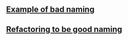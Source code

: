 ## [Example of bad naming](087_naming_things_headcount_bad.rb)
## [Refactoring to be good naming](087_naming_things_headcount_good.rb)
